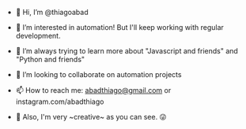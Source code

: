 - 👋 Hi, I’m @thiagoabad
- 👀 I’m interested in automation! But I'll keep working with regular development.
- 🌱 I’m always trying to learn more about "Javascript and friends" and "Python and friends"
- 💞️ I’m looking to collaborate on automation projects
- 📫 How to reach me: abadthiago@gmail.com or instagram.com/abadthiago

- 🤔 Also, I'm very ~creative~ as you can see. 😜

<!---
thiagoabad/thiagoabad is a ✨ special ✨ repository because its `README.md` (this file) appears on your GitHub profile.
You can click the Preview link to take a look at your changes.
--->
